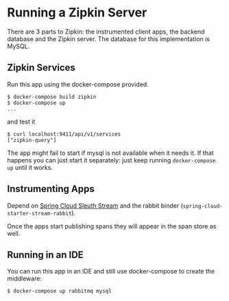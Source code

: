# Running a Zipkin Server

There are 3 parts to Zipkin: the instrumented client apps, the backend database and the Zipkin server. The database for this implementation is MySQL.

## Zipkin Services

Run this app using the docker-compose provided.

```
$ docker-compose build zipkin
$ docker-compose up
...
```

and test it

```
$ curl localhost:9411/api/v1/services
["zipkin-query"]
```

The app might fail to start if mysql is not available when it needs it. If that happens you can just start it separately: just keep running `docker-compose up` until it works.


## Instrumenting Apps

Depend on [Spring Cloud Sleuth Stream](https://github.com/spring-cloud-spring-cloud-sleuth) and the rabbit binder (`spring-cloud-starter-stream-rabbit`).

Once the apps start publishing spans they will appear in the span store as well.

## Running in an IDE

You can run this app in an IDE and still use docker-compose to create the middleware:

```
$ docker-compose up rabbitmq mysql
```
